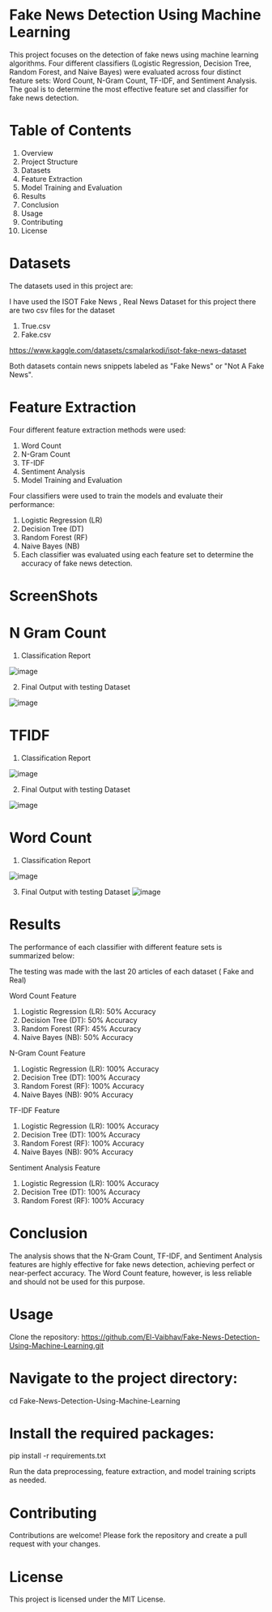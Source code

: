 # Fake News Detection Using Machine Learning

This project focuses on the detection of fake news using machine learning algorithms. Four different classifiers (Logistic Regression, Decision Tree, Random Forest, and Naive Bayes) were evaluated across four distinct feature sets: Word Count, N-Gram Count, TF-IDF, and Sentiment Analysis. The goal is to determine the most effective feature set and classifier for fake news detection.

# Table of Contents
1) Overview
2) Project Structure
3) Datasets
4) Feature Extraction
5) Model Training and Evaluation
6) Results
7) Conclusion
8) Usage
9) Contributing
10) License

# Datasets
The datasets used in this project are:

I have used the ISOT Fake News , Real News Dataset for this project there are two csv files for the dataset
1) True.csv
2) Fake.csv

https://www.kaggle.com/datasets/csmalarkodi/isot-fake-news-dataset

Both datasets contain news snippets labeled as "Fake News" or "Not A Fake News".

# Feature Extraction
Four different feature extraction methods were used:

1) Word Count
2) N-Gram Count
3) TF-IDF
4) Sentiment Analysis
5) Model Training and Evaluation

Four classifiers were used to train the models and evaluate their performance:

1) Logistic Regression (LR)
2) Decision Tree (DT)
3) Random Forest (RF)
4) Naive Bayes (NB)
5) Each classifier was evaluated using each feature set to determine the accuracy of fake news detection.

# ScreenShots

# N Gram Count

1) Classification Report

![image](https://github.com/El-Vaibhav/Fake-News-Detection-Using-Machine-Learning/assets/135622906/1cbeabe0-4aca-4d65-a6f2-7ef59efccece)

2) Final Output with testing Dataset

![image](https://github.com/El-Vaibhav/Fake-News-Detection-Using-Machine-Learning/assets/135622906/71f39af6-10c7-4013-85dd-7df64b2b9020)

# TFIDF 

1) Classification Report

![image](https://github.com/El-Vaibhav/Fake-News-Detection-Using-Machine-Learning/assets/135622906/088b1e8a-066d-440c-98e4-6dc824bfb327)

2) Final Output with testing Dataset

![image](https://github.com/El-Vaibhav/Fake-News-Detection-Using-Machine-Learning/assets/135622906/9ce980fc-56df-4e39-b317-af894da8aead)

# Word Count

1) Classification Report
   
![image](https://github.com/El-Vaibhav/Fake-News-Detection-Using-Machine-Learning/assets/135622906/d75733b3-2250-4b01-a6e3-4ff213d58138)


3) Final Output with testing Dataset
![image](https://github.com/El-Vaibhav/Fake-News-Detection-Using-Machine-Learning/assets/135622906/0dc6bcd6-de9a-45e2-a6e2-c6a02876cf7a)








# Results 

The performance of each classifier with different feature sets is summarized below:

The testing was made with the last 20 articles of each dataset ( Fake and Real)

Word Count Feature

1) Logistic Regression (LR): 50% Accuracy
2) Decision Tree (DT): 50% Accuracy
3) Random Forest (RF): 45% Accuracy
4) Naive Bayes (NB): 50% Accuracy
   
N-Gram Count Feature

1) Logistic Regression (LR): 100% Accuracy
2) Decision Tree (DT): 100% Accuracy
3) Random Forest (RF): 100% Accuracy
4) Naive Bayes (NB): 90% Accuracy
   
TF-IDF Feature

1) Logistic Regression (LR): 100% Accuracy
2) Decision Tree (DT): 100% Accuracy
3) Random Forest (RF): 100% Accuracy
4) Naive Bayes (NB): 90% Accuracy
   
Sentiment Analysis Feature

1) Logistic Regression (LR): 100% Accuracy
2) Decision Tree (DT): 100% Accuracy
3) Random Forest (RF): 100% Accuracy

# Conclusion
The analysis shows that the N-Gram Count, TF-IDF, and Sentiment Analysis features are highly effective for fake news detection, achieving perfect or near-perfect accuracy. The Word Count feature, however, is less reliable and should not be used for this purpose.

# Usage
Clone the repository:
https://github.com/El-Vaibhav/Fake-News-Detection-Using-Machine-Learning.git

# Navigate to the project directory:
cd Fake-News-Detection-Using-Machine-Learning

# Install the required packages:
pip install -r requirements.txt

Run the data preprocessing, feature extraction, and model training scripts as needed.

# Contributing
Contributions are welcome! Please fork the repository and create a pull request with your changes.

# License
This project is licensed under the MIT License.
 
